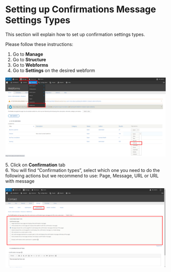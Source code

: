 # Setting up Confirmations Message Settings Types

This section will explain how to set up confirmation settings types.

Please follow these instructions:

1. Go to **Manage**
2. Go to **Structure**
3. Go to **Webforms**
4. Go to **Settings** on the desired webform

![](<../../../.gitbook/assets/pasted image 0 (2).png>)

5\. Click on **Confirmation** tab\
6\. You will find “Confirmation types”, select which one you need to do the following actions but we recommend to use: Page, Message, URL or URL with message

![](<../../../.gitbook/assets/pasted image 0 (3).png>)

